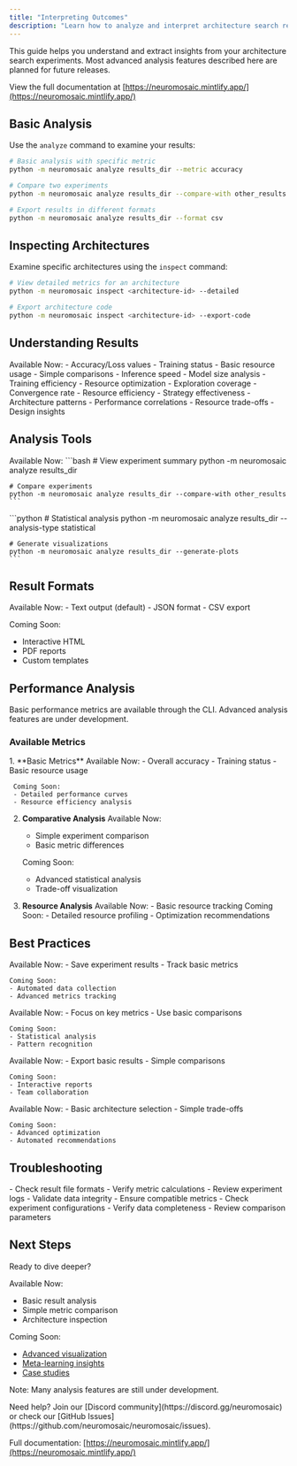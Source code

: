 ```yaml
---
title: "Interpreting Outcomes"
description: "Learn how to analyze and interpret architecture search results"
---
```


<Note>
  This guide helps you understand and extract insights from your architecture search experiments.
  Most advanced analysis features described here are planned for future releases.
  
  View the full documentation at [https://neuromosaic.mintlify.app/](https://neuromosaic.mintlify.app/)
</Note>

## Basic Analysis

Use the `analyze` command to examine your results:

```bash
# Basic analysis with specific metric
python -m neuromosaic analyze results_dir --metric accuracy

# Compare two experiments
python -m neuromosaic analyze results_dir --compare-with other_results --format json

# Export results in different formats
python -m neuromosaic analyze results_dir --format csv
```

## Inspecting Architectures

Examine specific architectures using the `inspect` command:

```bash
# View detailed metrics for an architecture
python -m neuromosaic inspect <architecture-id> --detailed

# Export architecture code
python -m neuromosaic inspect <architecture-id> --export-code
```

## Understanding Results

<CardGroup cols={2}>
  <Card title="Basic Metrics" icon="chart-simple">
    Available Now:
    - Accuracy/Loss values
    - Training status
    - Basic resource usage
    - Simple comparisons
  </Card>

  <Card title="Advanced Metrics (Coming Soon)" icon="chart-line">
    - Inference speed
    - Model size analysis
    - Training efficiency
    - Resource optimization
  </Card>

  <Card title="Search Analysis (Coming Soon)" icon="magnifying-glass-chart">
    - Exploration coverage
    - Convergence rate
    - Resource efficiency
    - Strategy effectiveness
  </Card>

  <Card title="Pattern Recognition (Coming Soon)" icon="brain">
    - Architecture patterns
    - Performance correlations
    - Resource trade-offs
    - Design insights
  </Card>
</CardGroup>

## Analysis Tools

<Tabs>
  <Tab title="Basic Analysis">
    Available Now:
    ```bash
    # View experiment summary
    python -m neuromosaic analyze results_dir
    
    # Compare experiments
    python -m neuromosaic analyze results_dir --compare-with other_results
    ```
  </Tab>

  <Tab title="Advanced Analysis (Coming Soon)">
    ```python
    # Statistical analysis
    python -m neuromosaic analyze results_dir --analysis-type statistical
    
    # Generate visualizations
    python -m neuromosaic analyze results_dir --generate-plots
    ```
  </Tab>
</Tabs>

## Result Formats

<Accordion title="Available Formats">
  Available Now:
  - Text output (default)
  - JSON format
  - CSV export
  
  Coming Soon:
  - Interactive HTML
  - PDF reports
  - Custom templates
</Accordion>

## Performance Analysis

<Warning>
  Basic performance metrics are available through the CLI.
  Advanced analysis features are under development.
</Warning>

### Available Metrics

<Steps>
  1. **Basic Metrics**
     Available Now:
     - Overall accuracy
     - Training status
     - Basic resource usage
     
     Coming Soon:
     - Detailed performance curves
     - Resource efficiency analysis

2.  **Comparative Analysis**
    Available Now:

    - Simple experiment comparison
    - Basic metric differences

    Coming Soon:

    - Advanced statistical analysis
    - Trade-off visualization

3.  **Resource Analysis**
    Available Now: - Basic resource tracking
    Coming Soon: - Detailed resource profiling - Optimization recommendations
    </Steps>

## Best Practices

<CardGroup cols={2}>
  <Card title="Data Collection" icon="database">
    Available Now:
    - Save experiment results
    - Track basic metrics
    
    Coming Soon:
    - Automated data collection
    - Advanced metrics tracking
  </Card>

  <Card title="Analysis Strategy" icon="lightbulb">
    Available Now:
    - Focus on key metrics
    - Use basic comparisons
    
    Coming Soon:
    - Statistical analysis
    - Pattern recognition
  </Card>

  <Card title="Result Sharing" icon="share-nodes">
    Available Now:
    - Export basic results
    - Simple comparisons
    
    Coming Soon:
    - Interactive reports
    - Team collaboration
  </Card>

  <Card title="Decision Making" icon="check-double">
    Available Now:
    - Basic architecture selection
    - Simple trade-offs
    
    Coming Soon:
    - Advanced optimization
    - Automated recommendations
  </Card>
</CardGroup>

## Troubleshooting

<Accordion title="Analysis Issues">
  - Check result file formats
  - Verify metric calculations
  - Review experiment logs
  - Validate data integrity
</Accordion>

<Accordion title="Comparison Problems">
  - Ensure compatible metrics
  - Check experiment configurations
  - Verify data completeness
  - Review comparison parameters
</Accordion>

## Next Steps

<Check>
  Ready to dive deeper?
  
  Available Now:
  - Basic result analysis
  - Simple metric comparison
  - Architecture inspection
  
  Coming Soon:
  - [Advanced visualization](https://neuromosaic.mintlify.app/guides/visualize-results)
  - [Meta-learning insights](https://neuromosaic.mintlify.app/research/meta-learning-insights)
  - [Case studies](https://neuromosaic.mintlify.app/research/experiment-case-studies)
  
  Note: Many analysis features are still under development.
</Check>

<Info>
  Need help? Join our [Discord community](https://discord.gg/neuromosaic) or check our [GitHub Issues](https://github.com/neuromosaic/neuromosaic/issues).
  
  Full documentation: [https://neuromosaic.mintlify.app/](https://neuromosaic.mintlify.app/)
</Info>
